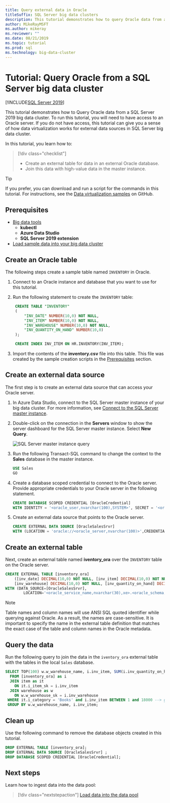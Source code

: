 ```yaml
---
title: Query external data in Oracle
titleSuffix: SQL Server big data clusters
description: This tutorial demonstrates how to query Oracle data from a SQL Server 2019 big data cluster. You create an external table over data in Oracle and then run a query.
author: MikeRayMSFT 
ms.author: mikeray
ms.reviewer: ""
ms.date: 08/21/2019
ms.topic: tutorial
ms.prod: sql
ms.technology: big-data-cluster
---
```


# Tutorial: Query Oracle from a SQL Server big data cluster

[!INCLUDE[SQL Server 2019](../includes/applies-to-version/_ss2019.md)]

This tutorial demonstrates how to Query Oracle data from a SQL Server 2019 big data cluster. To run this tutorial, you will need to have access to an Oracle server. If you do not have access, this tutorial can give you a sense of how data virtualization works for external data sources in SQL Server big data cluster.

In this tutorial, you learn how to:

> [!div class="checklist"]
> * Create an external table for data in an external Oracle database.
> * Join this data with high-value data in the master instance.

> [!TIP]
> If you prefer, you can download and run a script for the commands in this tutorial. For instructions, see the [Data virtualization samples](https://github.com/Microsoft/sql-server-samples/tree/master/samples/features/sql-big-data-cluster/data-virtualization) on GitHub.

## <a id="prereqs"></a> Prerequisites

- [Big data tools](deploy-big-data-tools.md)
   - **kubectl**
   - **Azure Data Studio**
   - **SQL Server 2019 extension**
- [Load sample data into your big data cluster](tutorial-load-sample-data.md)

## Create an Oracle table

The following steps create a sample table named `INVENTORY` in Oracle.

1. Connect to an Oracle instance and database that you want to use for this tutorial.

1. Run the following statement to create the `INVENTORY` table:

   ```sql
    CREATE TABLE "INVENTORY"
    (
        "INV_DATE" NUMBER(10,0) NOT NULL,
        "INV_ITEM" NUMBER(10,0) NOT NULL,
        "INV_WAREHOUSE" NUMBER(10,0) NOT NULL,
        "INV_QUANTITY_ON_HAND" NUMBER(10,0)
    );

    CREATE INDEX INV_ITEM ON HR.INVENTORY(INV_ITEM);
    ```

1. Import the contents of the **inventory.csv** file into this table. This file was created by the sample creation scripts in the [Prerequisites](#prereqs) section.

## Create an external data source

The first step is to create an external data source that can access your Oracle server.

1. In Azure Data Studio, connect to the SQL Server master instance of your big data cluster. For more information, see [Connect to the SQL Server master instance](connect-to-big-data-cluster.md#master).

1. Double-click on the connection in the **Servers** window to show the server dashboard for the SQL Server master instance. Select **New Query**.

   ![SQL Server master instance query](./media/tutorial-query-oracle/sql-server-master-instance-query.png)

1. Run the following Transact-SQL command to change the context to the **Sales** database in the master instance.

   ```sql
   USE Sales
   GO
   ```

1. Create a database scoped credential to connect to the Oracle server. Provide appropriate credentials to your Oracle server in the following statement.

   ```sql
   CREATE DATABASE SCOPED CREDENTIAL [OracleCredential]
   WITH IDENTITY = '<oracle_user,nvarchar(100),SYSTEM>', SECRET = '<oracle_user_password,nvarchar(100),manager>';
   ```

1. Create an external data source that points to the Oracle server.

   ```sql
   CREATE EXTERNAL DATA SOURCE [OracleSalesSrvr]
   WITH (LOCATION = 'oracle://<oracle_server,nvarchar(100)>',CREDENTIAL = [OracleCredential]);
   ```

## Create an external table

Next, create an external table named **iventory_ora** over the `INVENTORY` table on the Oracle server.

```sql
CREATE EXTERNAL TABLE [inventory_ora]
    ([inv_date] DECIMAL(10,0) NOT NULL, [inv_item] DECIMAL(10,0) NOT NULL,
    [inv_warehouse] DECIMAL(10,0) NOT NULL, [inv_quantity_on_hand] DECIMAL(10,0))
WITH (DATA_SOURCE=[OracleSalesSrvr],
        LOCATION='<oracle_service_name,nvarchar(30),xe>.<oracle_schema,nvarchar(128),HR>.<oracle_table,nvarchar(128),INVENTORY>');
```

> [!NOTE]
> Table names and column names will use ANSI SQL quoted identifier while querying against Oracle. As a result, the names are case-sensitive. It is important to specify the name in the external table definition that matches the exact case of the table and column names in the Oracle metadata.

## Query the data

Run the following query to join the data in the `iventory_ora` external table with the tables in the local `Sales` database.

```sql
SELECT TOP(100) w.w_warehouse_name, i.inv_item, SUM(i.inv_quantity_on_hand) as total_quantity
  FROM [inventory_ora] as i
  JOIN item as it
    ON it.i_item_sk = i.inv_item
  JOIN warehouse as w
    ON w.w_warehouse_sk = i.inv_warehouse
 WHERE it.i_category = 'Books' and i.inv_item BETWEEN 1 and 18000 --> get items within specific range
 GROUP BY w.w_warehouse_name, i.inv_item;
```

## Clean up

Use the following command to remove the database objects created in this tutorial.

```sql
DROP EXTERNAL TABLE [inventory_ora];
DROP EXTERNAL DATA SOURCE [OracleSalesSrvr] ;
DROP DATABASE SCOPED CREDENTIAL [OracleCredential];
```

## Next steps

Learn how to ingest data into the data pool:
> [!div class="nextstepaction"]
> [Load data into the data pool](tutorial-data-pool-ingest-sql.md)
